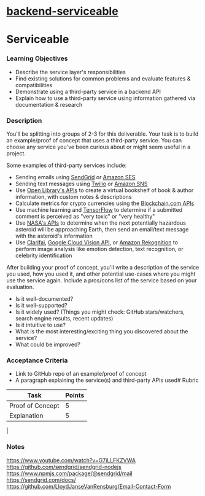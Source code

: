 [backend-serviceable](https://alchemycodelab.github.io/backend-serviceable/)
============================================================================

Serviceable
===========

### Learning Objectives[](https://alchemycodelab.github.io/backend-serviceable/#learning-objectives)

-   Describe the service layer's responsibilities
-   Find existing solutions for common problems and evaluate features & compatibilities
-   Demonstrate using a third-party service in a backend API
-   Explain how to use a third-party service using information gathered via documentation & research

### Description[](https://alchemycodelab.github.io/backend-serviceable/#description)

You'll be splitting into groups of 2-3 for this deliverable. Your task is to build an example/proof of concept that uses a third-party service. You can choose any service you've been curious about or might seem useful in a project.

Some examples of third-party services include:

-   Sending emails using [SendGrid](https://sendgrid.com/) or [Amazon SES](https://aws.amazon.com/ses/)
-   Sending text messages using [Twilio](https://www.twilio.com/) or [Amazon SNS](https://aws.amazon.com/sns/)
-   Use [Open Library's APIs](https://openlibrary.org/developers/api) to create a virtual bookshelf of book & author information, with custom notes & descriptions
-   Calculate metrics for crypto currencies using the [Blockchain.com APIs](https://www.blockchain.com/api)
-   Use machine learning and [TensorFlow](https://www.tensorflow.org/js/models) to determine if a submitted comment is perceived as "very toxic" or "very healthy"
-   Use [NASA's APIs](https://api.nasa.gov/index.html) to determine when the next potentially hazardous asteroid will be approaching Earth, then send an email/text message with the asteroid's information
-   Use [Clarifai](https://www.clarifai.com/developers/pre-trained-models), [Google Cloud Vision API](https://cloud.google.com/vision), or [Amazon Rekognition](https://aws.amazon.com/rekognition/) to perform image analysis like emotion detection, text recognition, or celebrity identification

After building your proof of concept, you'll write a description of the service you used, how you used it, and other potential use-cases where you might use the service again. Include a pros/cons list of the service based on your evaluation.

-   Is it well-documented?
-   Is it well-supported?
-   Is it widely used? (Things you might check: GitHub stars/watchers, search engine results, recent updates)
-   Is it intuitive to use?
-   What is the most interesting/exciting thing you discovered about the service?
-   What could be improved?

### Acceptance Criteria[](https://alchemycodelab.github.io/backend-serviceable/#acceptance-criteria)

-   Link to GitHub repo of an example/proof of concept
-   A paragraph explaining the service(s) and third-party APIs used# Rubric[](https://alchemycodelab.github.io/backend-serviceable/#rubric)

| Task | Points |
| --- | --- |
| Proof of Concept | 5 |
| Explanation | 5

 |


### Notes
https://www.youtube.com/watch?v=G7iLLFKZVWA
https://github.com/sendgrid/sendgrid-nodejs
https://www.npmjs.com/package/@sendgrid/mail
https://sendgrid.com/docs/
https://github.com/LloydJanseVanRensburg/Email-Contact-Form


<!-- Form Example  -->
<!-- 
<form method = "POST" action="/sendemail">
<input type="text" name="username"/>
<input type="text" name="useremail"/>
<button class="submit"/>
 -->